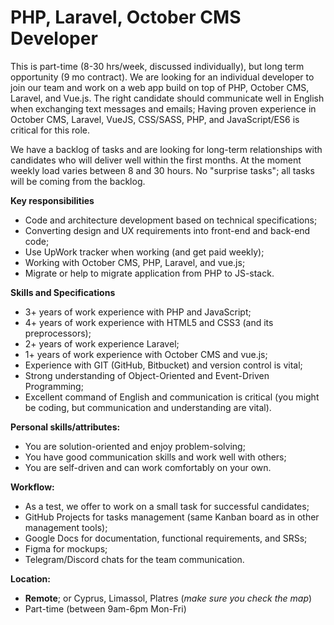 # PHP, Laravel, October CMS Developer

This is part-time (8-30 hrs/week, discussed individually), but long term opportunity (9 mo contract). We are looking for an individual developer to join our team and work on a web app build on top of PHP, October CMS, Laravel, and Vue.js. The right candidate should communicate well in English when exchanging text messages and emails; Having proven experience in October CMS, Laravel, VueJS, CSS/SASS, PHP, and JavaScript/ES6 is critical for this role.

We have a backlog of tasks and are looking for long-term relationships with candidates who will deliver well within the first months. At the moment weekly load varies between 8 and 30 hours. No "surprise tasks"; all tasks will be coming from the backlog.

__Key responsibilities__

- Code and architecture development based on technical specifications;
- Converting design and UX requirements into front-end and back-end code;
- Use UpWork tracker when working (and get paid weekly);
- Working with October CMS, PHP, Laravel, and vue.js;
- Migrate or help to migrate application from PHP to JS-stack.

__Skills and Specifications__

- 3+ years of work experience with PHP and JavaScript;
- 4+ years of work experience with HTML5 and CSS3 (and its preprocessors);
- 2+ years of work experience Laravel;
- 1+ years of work experience with October CMS and vue.js;
- Experience with GIT (GitHub, Bitbucket) and version control is vital;
- Strong understanding of Object-Oriented and Event-Driven Programming;
- Excellent command of English and communication is critical (you might be coding, but communication and understanding are vital).

__Personal skills/attributes:__

- You are solution-oriented and enjoy problem-solving;
- You have good communication skills and work well with others;
- You are self-driven and can work comfortably on your own.

__Workflow:__

- As a test, we offer to work on a small task for successful candidates;
- GitHub Projects for tasks management (same Kanban board as in other management tools);
- Google Docs for documentation, functional requirements, and SRSs;
- Figma for mockups;
- Telegram/Discord chats for the team communication.

__Location:__

- __Remote__; or Cyprus, Limassol, Platres (*make sure you check the map*)
- Part-time (between 9am-6pm Mon-Fri)
